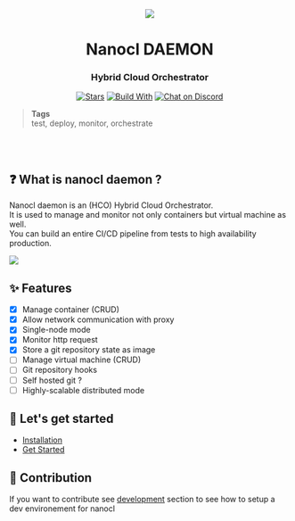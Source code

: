 <div align="center">
  <img src="https://download.next-hat.com/ressources/images/logo.png" >
  <h1>Nanocl DAEMON</h1>
  <h3>Hybrid Cloud Orchestrator</h3>
  
  <p>
  
  
  [![Stars](https://img.shields.io/github/stars/nxthat/nanocld?style=social)](https://github.com/nxthat/nanocld)
  [![Build With](https://img.shields.io/badge/built_with-Rust-dca282.svg)](https://github.com/nxthat/nanocld)
  [![Chat on Discord](https://img.shields.io/discord/1011267493114949693?label=chat&logo=discord)](https://discord.gg/WV4Aac8uZg)
  
  </p>
  
</div>

<blockquote class="tags">
 <strong>Tags</strong>
 </br>
 <span id="nxtmdoc-meta-keywords">
  test, deploy, monitor, orchestrate
 </span>
</blockquote>

</br>
</br>

## ❓ What is nanocl daemon ?

Nanocl daemon is an (HCO) Hybrid Cloud Orchestrator.
</br>
It is used to manage and monitor not only containers but virtual machine as well.
</br>
You can build an entire CI/CD pipeline from tests to high availability production.

<img src="https://download.next-hat.com/ressources/images/infra.png" />

## ✨ Features
- [x] Manage container (CRUD)
- [x] Allow network communication with proxy
- [x] Single-node mode
- [x] Monitor http request
- [x] Store a git repository state as image
- [ ] Manage virtual machine (CRUD)
- [ ] Git repository hooks
- [ ] Self hosted git ?
- [ ] Highly-scalable distributed mode

## 🎉 Let's get started

- [Installation](https://docs.next-hat.com/setups/nanocl/get-nanocl)
- [Get Started](https://docs.next-hat.com/guides/nanocl/get-started/1.orientation-and-setup)

## 🔨 Contribution

If you want to contribute see [development](./DEVELOPING.md) section to see how
to setup a dev environement for nanocl
